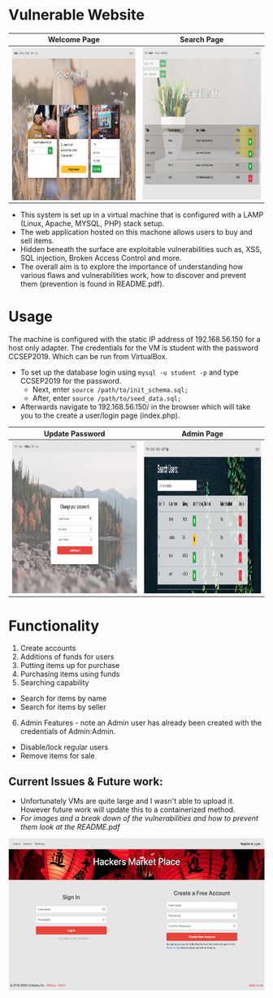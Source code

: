 # Vulnerable Website


Welcome Page          | Search Page
:-------------------------:|:-------------------------:
<img align="center" src="./ScreenShots/Welcome.png" width="600" height="300"> | <img src="./ScreenShots/searching.png" width="600" height="300"> 

* This system is set up in a virtual machine that is configured with a LAMP (Linux, Apache, MYSQL, PHP) stack setup. 
* The web application hosted on this machone allows users to buy and sell items. 
* Hidden beneath the surface are exploitable vulnerabilities such as, XSS, SQL injection, Broken Access Control and more.
* The overall aim is to explore the importance of understanding how various flaws and vulnerabilities work, how to discover and prevent them (prevention is found in README.pdf).

# Usage
The machine is configured with the static IP address of 192.168.56.150 for a host only adapter. 
The credentials for the VM is student with the password CCSEP2019. Which can be run from VirtualBox.

* To set up the database login using `mysql -u student -p` and type CCSEP2019 for the password.
    * Next, enter `source /path/to/init_schema.sql;`
    * After, enter `source /path/to/seed_data.sql;`
* Afterwards navigate to 192.168.56.150/ in the browser which will take you to the create a user/login page (index.php).

Update Password          | Admin Page
:-------------------------:|:-------------------------:
<img src="./ScreenShots/password.png" width="600" height="300"> | <img src="./ScreenShots/admin.png" width="600" height="300"> 


# Functionality
1. Create accounts
2. Additions of funds for users
3. Putting items up for purchase
4. Purchasing items using funds
5. Searching capability
  * Search for items by name 
  * Search for items by seller
6. Admin Features - note an Admin user has already been created with the credentials of Admin:Admin.
  * Disable/lock regular users 
  * Remove items for sale

## Current Issues & Future work: 
* Unfortunately VMs are quite large and I wasn't able to upload it. However future work will update this to a containerized method.
* *For images and a break down of the vulnerabilities and how to prevent them look at the README.pdf*

<img src="./ScreenShots/login.png" width="600" height="300">

